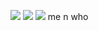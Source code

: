 
 ![](https://tenor.com/ru/view/rody-rody-deadplate-rody-dead-plate-deadplate-rody-plush-gif-696723673995884420) 
 ![](https://tenor.com/ru/view/vince-vincent-deadplate-dead-plate-gif-181812103185693377) 
 ![](https://i.imgur.com/oPLFXgN.png) me n who
